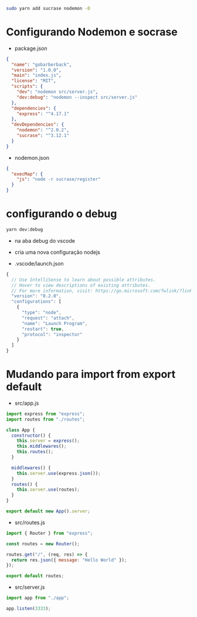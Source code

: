 ```sh
sudo yarn add sucrase nodemon -D 
```

# Configurando Nodemon e socrase

- package.json
```json
{
  "name": "gobarberback",
  "version": "1.0.0",
  "main": "index.js",
  "license": "MIT",
  "scripts": {
    "dev": "nodemon src/server.js",
    "dev:debug": "nodemon --inspect src/server.js"
  },
  "dependencies": {
    "express": "^4.17.1"
  },
  "devDependencies": {
    "nodemon": "^2.0.2",
    "sucrase": "^3.12.1"
  }
}

```

- nodemon.json
```json
{
  "execMap": {
    "js": "node -r sucrase/register"
  }
}

```

# configurando o debug
```sh
yarn dev:debug
```
- na aba debug do vscode 
- cria uma nova configuração nodejs


- .vscode/launch.json
```js
{
  // Use IntelliSense to learn about possible attributes.
  // Hover to view descriptions of existing attributes.
  // For more information, visit: https://go.microsoft.com/fwlink/?linkid=830387
  "version": "0.2.0",
  "configurations": [
    {
      "type": "node",
      "request": "attach",
      "name": "Launch Program",
      "restart": true,
      "protocol": "inspector"
    }
  ]
}

```

# Mudando para import from export default

- src/app.js
```js
import express from "express";
import routes from "./routes";

class App {
  constructor() {
    this.server = express();
    this.middlewares();
    this.routes();
  }

  middlewares() {
    this.server.use(express.json());
  }
  routes() {
    this.server.use(routes);
  }
}

export default new App().server;

```

- src/routes.js
```js
import { Router } from "express";

const routes = new Router();

routes.get("/", (req, res) => {
  return res.json({ message: "Hello World" });
});

export default routes;

```

- src/server.js
```js
import app from "./app";

app.listen(3333);

```